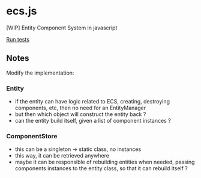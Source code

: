 # ecs.js
[WIP] Entity Component System in javascript

[Run tests](https://yannprada.github.io/ecs.js/SpecRunner.html)

## Notes

Modify the implementation:

### Entity

- if the entity can have logic related to ECS, creating, destroying components,
etc, then no need for an EntityManager
- but then which object will construct the entity back ?
- can the entity build itself, given a list of component instances ?

### ComponentStore

- this can be a singleton -> static class, no instances
- this way, it can be retrieved anywhere
- maybe it can be responsible of rebuilding entities when needed, passing
components instances to the entity class, so that it can rebuild itself ?
